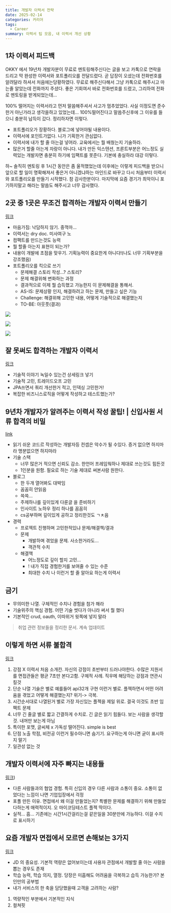 ```yaml
---
title: 개발자 이력서 전략
date: 2025-02-14
categories: 커리어
tags:
  - Career
summary: 이력서 팁 모음, 내 이력서 개선 상황
---
```


## 1차 이력서 피드백

OKKY 에서 19년차 개발자분이 무료로 멘토링해주신다는 글을 보고 카톡으로 연락을 드리고 막 완성한 이력서와 포트폴리오를 전달드렸다. 곧 답장이 오셨는데 전화번호를 알려달라 하셔서 처음에는당황하였다. 무료로
해주신다해서 그냥 카톡으로 해주시고 마는줄 알았는데 전화까지 주셨다. 좋은 기회여서 바로 전화번호를 드렸고, 그리하여 전화로 멘토링을 받게되었는데...

100% 떨어지는 이력서라고 먼저 말씀해주셔서 사고가 멈추었었다. 사실 이정도면 준수한거 아닌가라고 생각을하고 있었는데... 100%떨어진다고 말씀주신후에 그 이유를 들으니 충분히 납득이 갔다. 정리하자면 이렇다.

- 포트폴리오가 장황하다. 블로그에 넣어야될 내용이다.
- 이력서에 포인트가없다. 니가 기획한거 관심없다.
- 이력서에 내가 할 줄 아는걸 넣어라. 교육에서는 뭘 배웠는지 기술하라.
- 많은거 할줄 아는게 자랑이 아니다. 내가 만든 익스텐션, 프론트부분은 어느정도 실력있는 개발자면 충분히 하기에 임팩트를 못준다. 기본에 충실하라
  대강 이렇다.

하~ 솔직히 멘토링 후 1시간 동안은 좀 울적했었는데 이후에는 이렇게 피드백을 받으니 앞으로 할 일이 명확해져서 좋은거 아니겠냐하는 마인드로 바꾸고 다시 처음부터 이력서와 포트폴리오를 만들기 시작했다. 참
감사한분이다. 마지막에 요즘 경기가 최악이니 포기하지말고 해라는 말씀도 해주시고 너무 감사했다.

## 2곳 중 1곳은 무조건 합격하는 개발자 이력서 만들기

[링크](https://www.youtube.com/watch?v=ifGUz43GjdQ&ab_channel=%EC%9D%B8%ED%94%84%EB%9F%B0inflearn)

- 마음가짐: 낙담하지 않기. 중꺽마...
- 이력서는 dry doc. 미사여구 노
- 컴팩트를 만드는것도 능력
- 뭘 할줄 아는지 표현이 되는가?
- 내용이 개발에 초점을 맞우기. 기획능력이 중요한게 아니다!(나도 너무 기획부분을 강조했음)
- 포트폴리오를 킥으로 쓰기
    - 문제해결 스토리 작성...? 스토리?
    - 문제 해결위해 변화하는 과정
    - 결과적으로 이제 뭘 습득했고 가능한지 이 문제해결을 통해서.
    - AS-IS: 문제상황 인지, 해결하려고 하는 문제, 만들고 싶은 기능
    - Challenge: 해결위해 고민한 내용, 어떻게 기술적으로 해결했는지
    - TO-BE: 아웃풋(결과)

![](SCR-20250214-lljm.png)

![](SCR-20250214-lloe.png)

![](SCR-20250214-llxi.png)

## 잘 못써도 합격하는 개발자 이력서

[링크](https://www.youtube.com/watch?v=FOzAGjqiTc0&t=1s&ab_channel=%EA%B0%9C%EB%B0%9C%EB%B0%94%EB%8B%A5)

- 기술적 이야기 녹일수 있는건 상세링크 넣기
- 기술적 고민, 트레이드오프 고민
- JPA쓰면서 쿼리 개선한거 적고, 인덱싱 고민한거!
- 복잡한 비즈니스로직을 어떻게 작성하고 테스트했는가?

## 9년차 개발자가 알려주는 이력서 작성 꿀팁! | 신입사원 서류 합격의 비밀

[link](https://www.youtube.com/watch?v=OxiIgysnGYY&t=41s&ab_channel=%EA%B0%9C%EB%B0%9C%EC%9E%90%EB%A1%9C%EC%B7%A8%EC%A7%81%ED%95%98%EA%B8%B0)

- 읽기 쉬운 코드르 작성하는 개발자등 컨셉은 악수가 될 수있다. 증거 없으면 하지마라 명분없으면 하지마라
- 기술 스택
    - 너무 많은거 적으면 신뢰도 감소. 한언어 프레임웍하나 제대로 쓰는것도 힘든것
    - 1인분을 원함. 필요로 하는 기술 제대로 써본사람 원한다.
- 블로그
    - 한 두개 열어봐도 대박임
    - 꼼꼼히 안읽음
    - 쓱쓱...
    - 주제하나를 깊이있게 다룬글 을 준비하기
    - 인사이트 노하우 정리 하나를 꼼꼼히
    - cs공부하며 깊이있게 공하고 정리한것도 ㄱㅊ음
- 경력
    - 프로젝트 진행하며 고민한적있냐 문제/해결책/결과
    - 문제
        - 개발하며 겪었을 문제. 사소한거라도...
        - 객관적 수치
    - 해결책
        - 어느정도로 깊이 할지 고민...
        - ! 내가 직접 경험한거를 보여줄 수 있는 수준
        - 최대한 수치
          나 이런거 할 줄 알아요 하는게 이력서

## 금기 
- 무의미한 나열. 구체적인 수치나 경험을 첨가 해라
- 기술위주의 핵심 경험. 어떤 기술 썻다가 아니라 써서 뭘 했다
- 기본적인 crud, oauth, 이따위거 윗쪽에 넣지 말라


> 취업 관련 정보들을 정리한 문서. 계속 업데이트

## 이렇게 하면 서류 불합격

[링크](https://www.youtube.com/watch?v=HJNHySXDKmU&ab_channel=%EC%BD%94%EB%94%A9%EA%B5%AD%EC%88%98)

1. 강점 X 이력서
   처음 소개칸. 자신의 강점이 초반부터 드러나야한다. 수많은 지원서를 면접관들은 평균 7초만 본다고함. 구체적 사례. 직우메 해당하는 강점과 연관시킬것
2. 단순 나열 기술은 별로
   예를들어 api32개 구현 이런거 별로. 플젝하면서 어떤 어려움을 겪었고 어떻게 해결했는지? 위기-> 극복.
3. 시간순서대로 나열된거 별로
   가장 자신있는 플젝을 제일 위로. 결국 이것도 초반 임팩트 문제
4. 너무 긴 줄글 별로
   짧고 간결하게 수치로. 긴 글은 읽기 힘들다. 보는 사람을 생각할 것. 내꺼만 보는게 아님
5. 특이한 포맷, 글씨체 x
   가독성 떨어진다. simple is best
6. 단점 노출
   학점, 비전공 이런거 필수아니면 숨기기. 요구하는게 아니면 굳이 표시하지 말기
7. 일관성 없는 것

## 개발자 이력서에 자주 빠지는 내용들

[링크](https://www.youtube.com/watch?v=fz5g-8P3qRc&list=PL97nOgtbO-dSzzbOx3Gdz08Q5xXVDDGSl&index=2&ab_channel=NewLearning%EB%89%B4%EB%9F%AC%EB%8B%9D))

- 다른 사람들과의 협업 경험. 특히 신입의 경우 다른 사람과 소통이 중요. 소통이 없었다는 느낌이 나면 기업입장에서 걱정
- 포폴 만든 이유. 면접에서 왜 이걸 만들었는지? 특별한 문제를 해결하기 위해 만들었다하는게 매력적이지. 오 마이코딩테스트 플젝 딱이다.
- 실적... 흠... 기존에는 시간1시간걸리는걸 같은일을 30분만에 가능하다. 이걸 수치로 표시하기

## 요즘 개발자 면접에서 모르면 손해보는 3가지

[링크](https://www.youtube.com/watch?v=66hZFp3HBS8&list=PL97nOgtbO-dSzzbOx3Gdz08Q5xXVDDGSl&index=4&ab_channel=%EB%A9%94%ED%83%80%EC%BD%94%EB%93%9CM)

- JD 의 중요성. 기본적 역량은 없어보이는데 사용자 관점에서 개발할 줄 아는 사람을 뽑는 경우도 존재
- 학습 능력, 학습 의지, 열정. 당장은 미흡해도 어려움을 극복하고 습득 가능한가? 본인만의 공부법
- 내가 서비스의 한 축을 담당했을때 고객을 고려하는 사람?

1. 역량적인 부분에서 기본적인 지식
2. 컬쳐핏